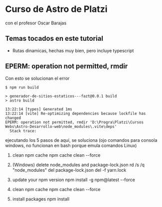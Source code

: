 # Curso de Astro de Platzi

con el profesor Oscar Barajas

## Temas tocados en este tutorial
- Rutas dinamicas, hechas muy bien, pero incluye typescript







## EPERM: operation not permitted, rmdir
Con esto se solucionan el error
```
$ npm run build

> generador-de-sitios-estaticos---fazt@0.0.1 build
> astro build

13:22:14 [types] Generated 1ms
13:22:14 [vite] Re-optimizing dependencies because lockfile has changed
EPERM: operation not permitted, rmdir 'D:\Progra\Platzi\Cursos Webs\Astro-Desarrollo-web\node_modules\.vite\deps'
  Stack trace:

```

ejecutando los 5 pasos de aquí, se soluciona (ojo comandos para consola windows, no funcionan en bash porque emula comandos Linux)

1) clean npm cache
npm cache clean --force

2) (Windows) delete node_modules and package-lock.json
rd /s /q "node_modules"
del package-lock.json
del -f yarn.lock

3) update your npm version
npm install -g npm@latest --force

4) clean npm cache
npm cache clean --force

5) install packages
npm install
